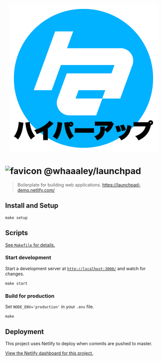 
<p align=center>
  <img src=images/hyperapp-graphic-jp.png alt=hyperapp>
</p>

# <img src=favicon.png alt=favicon height=24> @whaaaley/launchpad

> Boilerplate for building web applications. https://launchpad-demo.netlify.com/

## Install and Setup

```
make setup
```

## Scripts

[See `Makefile` for details.](Makefile)

### Start development

Start a development server at [`http://localhost:3000/`](http://localhost:3000/) and watch for changes.

```
make start
```

### Build for production

Set `NODE_ENV='production'` in your `.env` file.

```
make
```

## Deployment

This project uses Netlify to deploy when commits are pushed to master.

[View the Netlify dashboard for this project.](https://app.netlify.com/sites/launchpad-demo)
